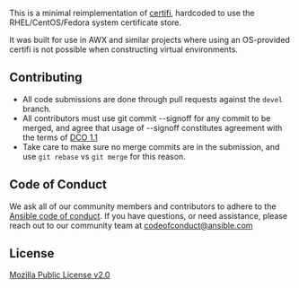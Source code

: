 
This is a minimal reimplementation of [certifi](https://pypi.org/project/certifi/), 
hardcoded to use the RHEL/CentOS/Fedora system certificate store.

It was built for use in AWX and similar projects where using an OS-provided
certifi is not possible when constructing virtual environments.

Contributing
------------

- All code submissions are done through pull requests against the `devel` branch.
- All contributors must use git commit --signoff for any commit to be merged, and agree that usage of --signoff constitutes agreement with the terms of [DCO 1.1](./DCO_1_1.md)
- Take care to make sure no merge commits are in the submission, and use `git rebase` vs `git merge` for this reason.

Code of Conduct
---------------

We ask all of our community members and contributors to adhere to the [Ansible code of conduct](http://docs.ansible.com/ansible/latest/community/code_of_conduct.html). If you have questions, or need assistance, please reach out to our community team at [codeofconduct@ansible.com](mailto:codeofconduct@ansible.com)   

License
-------

[Mozilla Public License v2.0](./LICENSE)
